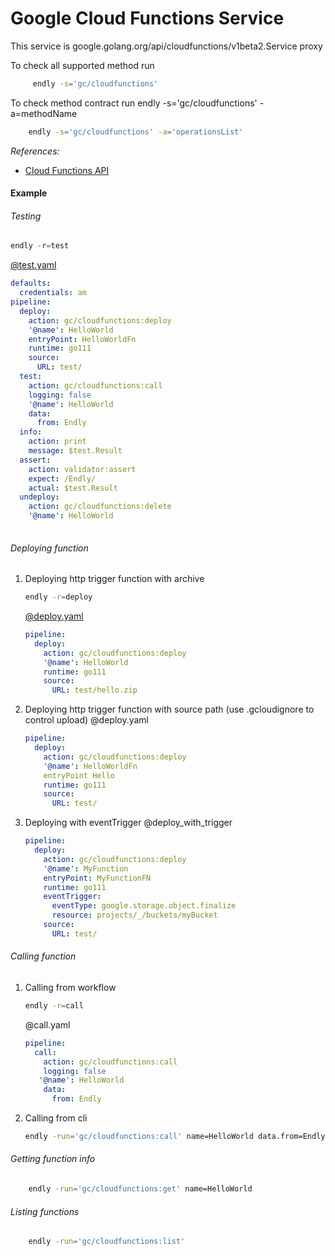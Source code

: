 # Google Cloud Functions Service 

This service is google.golang.org/api/cloudfunctions/v1beta2.Service proxy 

To check all supported method run
```bash
     endly -s='gc/cloudfunctions'
```

To check method contract run endly -s='gc/cloudfunctions' -a=methodName
```bash
    endly -s='gc/cloudfunctions' -a='operationsList'
```


_References:_
- [Cloud Functions API](https://cloud.google.com/functions/docs/reference/rest/)


#### Example

###### Testing

```go
endly -r=test

```
[@test.yaml](test.yaml)
```yaml
defaults:
  credentials: am
pipeline:
  deploy:
    action: gc/cloudfunctions:deploy
    '@name': HelloWorld
    entryPoint: HelloWorldFn
    runtime: go111
    source:
      URL: test/
  test:
    action: gc/cloudfunctions:call
    logging: false
    '@name': HelloWorld
    data:
      from: Endly
  info:
    action: print
    message: $test.Result
  assert:
    action: validator:assert
    expect: /Endly/
    actual: $test.Result
  undeploy:
    action: gc/cloudfunctions:delete
    '@name': HelloWorld
    

```

###### Deploying function


1. Deploying http trigger function with archive
    ```bash
    endly -r=deploy
    ```
    [@deploy.yaml](deploy.yaml)
    ```yaml
    pipeline:
      deploy:
        action: gc/cloudfunctions:deploy
        '@name': HelloWorld
        runtime: go111
        source:
          URL: test/hello.zip
    
    ```
2. Deploying http trigger function with source path (use .gcloudignore to control upload)
    @deploy.yaml
    ```yaml
    pipeline:
      deploy:
        action: gc/cloudfunctions:deploy
        '@name': HelloWorldFn
        entryPoint Hello
        runtime: go111
        source:
          URL: test/
    ```
3. Deploying with eventTrigger
    @deploy_with_trigger
    ```yaml
    pipeline:
      deploy:
        action: gc/cloudfunctions:deploy
        '@name': MyFunction
        entryPoint: MyFunctionFN
        runtime: go111
        eventTrigger:
          eventType: google.storage.object.finalize
          resource: projects/_/buckets/myBucket
        source:
          URL: test/
    
    ```


###### Calling function

1. Calling from workflow
    ```bash
    endly -r=call
    ```
    @call.yaml
    ```yaml
    pipeline:
      call:
        action: gc/cloudfunctions:call
        logging: false
       '@name': HelloWorld
        data:
          from: Endly
    ```
2. Calling from cli
    ```bash
    endly -run='gc/cloudfunctions:call' name=HelloWorld data.from=Endly
    ``` 


###### Getting function info

```bash
    endly -run='gc/cloudfunctions:get' name=HelloWorld 
```


###### Listing functions

```bash
    endly -run='gc/cloudfunctions:list'  
```
